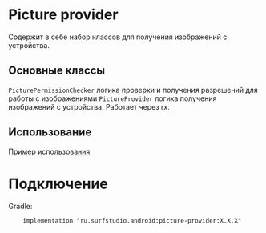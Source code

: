 # Picture provider
Содержит в себе набор классов для получения изображений с устройства.

## Основные классы
`PicturePermissionChecker` логика проверки и получения разрешений для работы с изображениями
`PictureProvider` логика получения изображений с устройства. Работает через rx.

## Использование
[Пример использования](sample)

# Подключение
Gradle:
```
    implementation "ru.surfstudio.android:picture-provider:X.X.X"
```